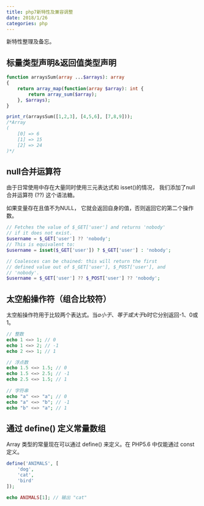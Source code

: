 ```yaml
---
title: php7新特性及兼容调整
date: 2018/1/26
categories: php
---
```


新特性整理及备忘。
<!-- more -->

## 标量类型声明&返回值类型声明
```php
function arraysSum(array ...$arrays): array
{
    return array_map(function(array $array): int {
        return array_sum($array);
    }, $arrays);
}

print_r(arraysSum([1,2,3], [4,5,6], [7,8,9]));
/*Array
(
    [0] => 6
    [1] => 15
    [2] => 24
)*/
```

## null合并运算符
由于日常使用中存在大量同时使用三元表达式和 isset()的情况， 我们添加了null合并运算符 (??) 这个语法糖。

如果变量存在且值不为NULL， 它就会返回自身的值，否则返回它的第二个操作数。

```php
// Fetches the value of $_GET['user'] and returns 'nobody'
// if it does not exist.
$username = $_GET['user'] ?? 'nobody';
// This is equivalent to:
$username = isset($_GET['user']) ? $_GET['user'] : 'nobody';

// Coalesces can be chained: this will return the first
// defined value out of $_GET['user'], $_POST['user'], and
// 'nobody'.
$username = $_GET['user'] ?? $_POST['user'] ?? 'nobody';
```

## 太空船操作符（组合比较符）

太空船操作符用于比较两个表达式。当$a小于、等于或大于$b时它分别返回-1、0或1。

```php
// 整数
echo 1 <=> 1; // 0
echo 1 <=> 2; // -1
echo 2 <=> 1; // 1

// 浮点数
echo 1.5 <=> 1.5; // 0
echo 1.5 <=> 2.5; // -1
echo 2.5 <=> 1.5; // 1
 
// 字符串
echo "a" <=> "a"; // 0
echo "a" <=> "b"; // -1
echo "b" <=> "a"; // 1
```

## 通过 define() 定义常量数组
Array 类型的常量现在可以通过 define() 来定义。在 PHP5.6 中仅能通过 const 定义。

```php
define('ANIMALS', [
    'dog',
    'cat',
    'bird'
]);

echo ANIMALS[1]; // 输出 "cat"
```